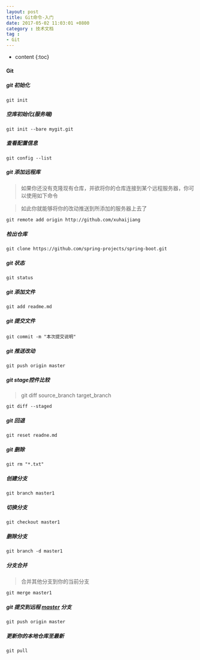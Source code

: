 ```yaml
---
layout: post
title: Git命令-入门
date: 2017-05-02 11:03:01 +0800
category : 技术文档
tag :
- Git
---
```

* content
{:toc}


#### Git
##### git 初始化
	git init

##### 空库初始化(服务端)
	git init --bare mygit.git

##### 查看配置信息
	git config --list

##### git 添加远程库


> 如果你还没有克隆现有仓库，并欲将你的仓库连接到某个远程服务器，你可以使用如下命令

> 如此你就能够将你的改动推送到所添加的服务器上去了

	git remote add origin http://github.com/xuhaijiang

##### 检出仓库
	git clone https://github.com/spring-projects/spring-boot.git

##### git 状态
	git status

##### git 添加文件
	git add readme.md

##### git 提交文件
	git commit -m "本次提交说明"

##### git 推送改动
	git push origin master

##### git stage控件比较

> git diff source_branch target_branch

	git diff --staged

##### git 回退
	git reset readne.md

##### git 删除
	git rm "*.txt"

##### 创建分支
	git branch master1

##### 切换分支
	git checkout master1

##### 删除分支
	git branch -d master1

##### 分支合并

>合并其他分支到你的当前分支

	git merge master1

##### git 提交到远程 [master](https://github.com/xuhaijiang/mygit.git) 分支
	git push origin master

##### 更新你的本地仓库至最新

	git pull